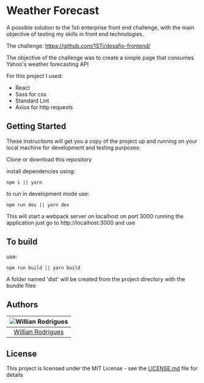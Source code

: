 # Weather Forecast

A possible solution to the 1sti enterprise front end challenge, with the main objective of testing my skills in front end technologies.

The challenge: https://github.com/1STi/desafio-frontend/

The objective of the challenge was to create a simple page that consumes Yahoo's weather forecasting API 

For this project I used:
- React
- Sass for css
- Standard Lint
- Axios for http requests

## Getting Started

These instructions will get you a copy of the project up and running on your local machine for development and testing purposes:

Clone or download this repository

install dependencies using: 

```
npm i || yarn
```

to run in development mode use:

```
npm run dev || yarn dev
```

This will start a webpack server on localhost on port 3000 running the application
just go to http://localhost:3000 and use

## To build 

use: 

```
npm run build || yarn build
```

A folder named 'dist' will be created from the project directory with the bundle files

## Authors

| ![Willian Rodrigues](https://avatars1.githubusercontent.com/u/28413303?v=3&s=150)|
|:---------------------:|
|  [Willian Rodrigues](https://github.com/willianrssi/)   |

## License

This project is licensed under the MIT License - see the [LICENSE.md](LICENSE.md) file for details

